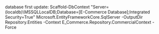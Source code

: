 ﻿database first update:
Scaffold-DbContext "Server=(localdb)\MSSQLLocalDB;Database=[E-Commerce Database];Integrated Security=True" Microsoft.EntityFrameworkCore.SqlServer -OutputDir Repository.Entities -Context E_Commerce.Repository.CommercialContext -Force